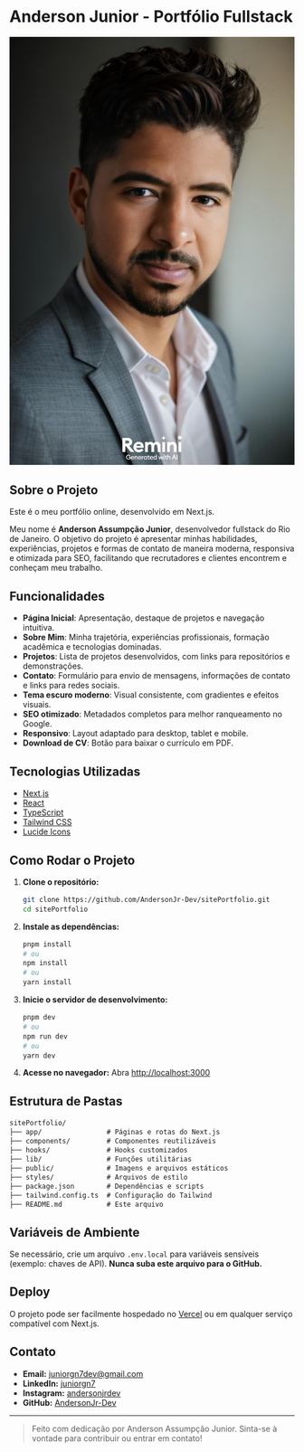 # Anderson Junior - Portfólio Fullstack

![Preview](public/meuPerfil.jpg)

## Sobre o Projeto

Este é o meu portfólio online, desenvolvido em Next.js.

Meu nome é **Anderson Assumpção Junior**, desenvolvedor fullstack do Rio de Janeiro. O objetivo do projeto é apresentar minhas habilidades, experiências, projetos e formas de contato de maneira moderna, responsiva e otimizada para SEO, facilitando que recrutadores e clientes encontrem e conheçam meu trabalho.

## Funcionalidades

- **Página Inicial**: Apresentação, destaque de projetos e navegação intuitiva.
- **Sobre Mim**: Minha trajetória, experiências profissionais, formação acadêmica e tecnologias dominadas.
- **Projetos**: Lista de projetos desenvolvidos, com links para repositórios e demonstrações.
- **Contato**: Formulário para envio de mensagens, informações de contato e links para redes sociais.
- **Tema escuro moderno**: Visual consistente, com gradientes e efeitos visuais.
- **SEO otimizado**: Metadados completos para melhor ranqueamento no Google.
- **Responsivo**: Layout adaptado para desktop, tablet e mobile.
- **Download de CV**: Botão para baixar o currículo em PDF.

## Tecnologias Utilizadas

- [Next.js](https://nextjs.org/)
- [React](https://react.dev/)
- [TypeScript](https://www.typescriptlang.org/)
- [Tailwind CSS](https://tailwindcss.com/)
- [Lucide Icons](https://lucide.dev/)

## Como Rodar o Projeto

1. **Clone o repositório:**
   ```bash
   git clone https://github.com/AndersonJr-Dev/sitePortfolio.git
   cd sitePortfolio
   ```
2. **Instale as dependências:**
   ```bash
   pnpm install
   # ou
   npm install
   # ou
   yarn install
   ```
3. **Inicie o servidor de desenvolvimento:**
   ```bash
   pnpm dev
   # ou
   npm run dev
   # ou
   yarn dev
   ```
4. **Acesse no navegador:**
   Abra [http://localhost:3000](http://localhost:3000)

## Estrutura de Pastas

```
sitePortfolio/
├── app/                # Páginas e rotas do Next.js
├── components/         # Componentes reutilizáveis
├── hooks/              # Hooks customizados
├── lib/                # Funções utilitárias
├── public/             # Imagens e arquivos estáticos
├── styles/             # Arquivos de estilo
├── package.json        # Dependências e scripts
├── tailwind.config.ts  # Configuração do Tailwind
├── README.md           # Este arquivo
```

## Variáveis de Ambiente

Se necessário, crie um arquivo `.env.local` para variáveis sensíveis (exemplo: chaves de API). **Nunca suba este arquivo para o GitHub.**

## Deploy

O projeto pode ser facilmente hospedado no [Vercel](https://vercel.com/) ou em qualquer serviço compatível com Next.js.

## Contato

- **Email:** juniorgn7dev@gmail.com
- **LinkedIn:** [juniorgn7](https://www.linkedin.com/in/juniorgn7/)
- **Instagram:** [andersonjrdev](https://www.instagram.com/andersonjrdev/)
- **GitHub:** [AndersonJr-Dev](https://github.com/AndersonJr-Dev)

---

> Feito com dedicação por Anderson Assumpção Junior. Sinta-se à vontade para contribuir ou entrar em contato!

